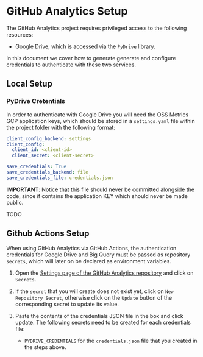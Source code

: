 # GitHub Analytics Setup

The GitHub Analytics project requires privileged access to the following resources:
- Google Drive, which is accessed via the `PyDrive` library.

In this document we cover how to generate generate and configure credentials to authenticate
with these two services.

## Local Setup

### PyDrive Cretentials

In order to authenticate with Google Drive you will need the OSS Metrics GCP application keys,
which should be stored in a `settings.yaml` file within the project folder with the following
format:

```yaml
client_config_backend: settings
client_config:
  client_id: <client-id>
  client_secret: <client-secret>

save_credentials: True
save_credentials_backend: file
save_credentials_file: credentials.json
```

**IMPORTANT**: Notice that this file should never be committed alongside the code, since
if contains the application KEY which should never be made public.

TODO 

## Github Actions Setup

When using GitHub Analytics via GitHub Actions, the authentication credentials for Google
Drive and Big Query must be passed as repository `secrets`, which will later on be declared
as environment variables.

1. Open the [Settings page of the GitHub Analytics repository](
   https://github.com/datacebo/github-analytics/settings/secrets/actions) and click on `Secrets`.

2. If the `secret` that you will create does not exist yet, click on `New Repository Secret`,
   otherwise click on the `Update` button of the corresponding secret to update its value.

3. Paste the contents of the credentials JSON file in the box and click update. The following
   secrets need to be created for each credentials file:
   - `PYDRIVE_CREDENTIALS` for the `credentials.json` file that you created in the steps above.
